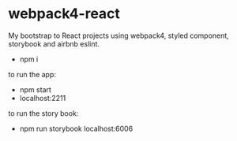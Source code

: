 # webpack4-react
My bootstrap to React projects using webpack4, styled component, storybook and airbnb eslint.

- npm i

to run the app:
- npm start
- localhost:2211

to run the story book:
- npm run storybook
localhost:6006
